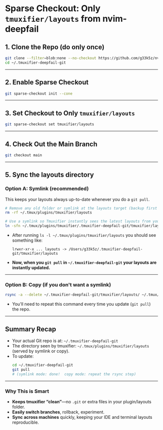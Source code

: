 # Sparse Checkout: Only `tmuxifier/layouts` from nvim-deepfail

## 1. Clone the Repo (do only once)

```sh
git clone --filter=blob:none --no-checkout https://github.com/g33k5z/nvim-deepfail.git ~/.tmux/plugins/tmuxifier/.tmuxifier-deepfail-git
cd ~/.tmuxifier-deepfail-git
```

---

## 2. Enable Sparse Checkout

```sh
git sparse-checkout init --cone
```

---

## 3. Set Checkout to Only `tmuxifier/layouts`

```sh
git sparse-checkout set tmuxifier/layouts
```

---

## 4. Check Out the Main Branch

```sh
git checkout main
```

---

## 5. Sync the layouts directory

### **Option A: Symlink (recommended)**
This keeps your layouts always up-to-date whenever you do a `git pull`.

```sh
# Remove any old folder or symlink at the layouts target (backup first if needed)
rm -rf ~/.tmux/plugins/tmuxifier/layouts

# Use a symlink so Tmuxifier instantly sees the latest layouts from your Git working directory
ln -sfn ~/.tmux/plugins/tmuxifier/.tmuxifier-deepfail-git/tmuxifier/layouts ~/.tmux/plugins/tmuxifier/layouts
```

- After running `ls -l ~/.tmux/plugins/tmuxifier/layouts` you should see something like:
  ```
  lrwxr-xr-x ... layouts -> /Users/g33k5z/.tmuxifier-deepfail-git/tmuxifier/layouts
  ```
- **Now, when you `git pull` in `~/.tmuxifier-deepfail-git` your layouts are instantly updated.**

---

### **Option B: Copy (if you don't want a symlink)**
```sh
rsync -a --delete ~/.tmuxifier-deepfail-git/tmuxifier/layouts/ ~/.tmux/plugins/tmuxifier/layouts/
```
- You'll need to repeat this command every time you update (`git pull`) the repo.

---

## **Summary Recap**

- Your actual Git repo is at: `~/.tmuxifier-deepfail-git`
- The directory seen by tmuxifier: `~/.tmux/plugins/tmuxifier/layouts`  
  (served by symlink or copy).
- To update:  
  ```sh
  cd ~/.tmuxifier-deepfail-git
  git pull
  # (symlink mode: done!  copy mode: repeat the rsync step)
  ```

---

### **Why This is Smart**
- **Keeps tmuxifier “clean”**—no `.git` or extra files in your plugin/layouts folder.
- **Easily switch branches**, rollback, experiment.
- **Sync across machines** quickly, keeping your IDE and terminal layouts reproducible.

